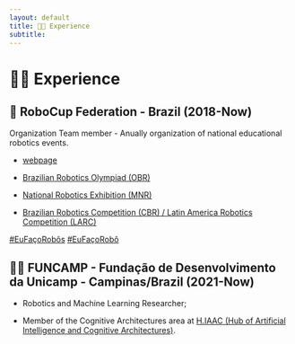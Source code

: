 ```yaml
---
layout: default
title: 🦾🤖 Experience
subtitle: 
---
```


# 🦾🤖 Experience

##  🤖 RoboCup Federation - Brazil (2018-Now)

Organization Team member - Anually organization of national educational robotics events.     

* [webpage](https://robocup.org.br)      

* [Brazilian Robotics Olympiad (OBR)](https://www.obr.org.br)

* [National Robotics Exhibition (MNR)](https://www.mnr.org.br)

* [Brazilian Robotics Competition (CBR) / Latin America Robotics Competition (LARC)](https://www.cbrobotica.org)

[#EuFaçoRobôs](https://www.instagram.com/explore/tags/eufaçorobôs/) [#EuFaçoRobô](https://www.instagram.com/explore/tags/eufaçorobô/) 

## 🕵🏻 FUNCAMP - Fundação de Desenvolvimento da Unicamp - Campinas/Brazil (2021-Now)

* Robotics and Machine Learning Researcher;

* Member of the Cognitive Architectures area at [H.IAAC (Hub of Artificial Intelligence and Cognitive Architectures)](https://hiaac.unicamp.br/).


<iframe id="drive-viewer-video-player-object-0" src="" frameborder="0" width="100%" height="100%" allowfullscreen="true" mozallowfullscreen="true" webkitallowfullscreen="true" ></iframe>

<iframe width="560" height="315" src="https://youtube.googleapis.com/embed/?status=ok&amp;hl=pt_BR&amp;allow_embed=0&amp;ps=docs&amp;partnerid=30&amp;autoplay=0&amp;abd=0&amp;docid=10oMXmbGDphLCk4LO8JjkqT2qnDOpHyaU&amp;el=leaf&amp;title=Qualifica%C3%A7%C3%A3o_Doutorado.mp4&amp;BASE_URL=https%3A%2F%2Fdrive.google.com%2Fu%2F3%2F&amp;iurl=https%3A%2F%2Flh3.googleusercontent.com%2Fdrive-storage%2FANtge_EsnnbzxhzFywWT4MrDLagREToNzRHCpHARE4JaUKi0HkY54jSD1iB0wNSJ9hRMmRp_kZuLxCh4O-w8U50Ko5Aif6TFIG3Zw0DeSV3kiQ%3Ds512&amp;cc3_module=1&amp;reportabuseurl=https%3A%2F%2Fdrive.google.com%2Fu%2F3%2Fabuse%3Fauthuser%3D3%26id%3D10oMXmbGDphLCk4LO8JjkqT2qnDOpHyaU&amp;token=1&amp;plid=V0QXrfmK7bxw4g&amp;timestamp=1706294209945&amp;length_seconds=5220&amp;BASE_YT_URL=https%3A%2F%2Fdrive.google.com%2Fu%2F3%2F&amp;cc_load_policy=1&amp;authuser=3&amp;wmode=window&amp;override_hl=1&amp;enablecastapi=0&amp;pipable=1&amp;enablepostapi=1&amp;postid=drive-viewer-video-player-object-0&amp;origin=https%3A%2F%2Fdrive.google.com" frameborder="0" allowfullscreen="true" mozallowfullscreen="true" allow="autoplay" title="Reprodutor de vídeos"></iframe>


## 👨🏻‍🏫 University of Campinas (Unicamp) - Campinas/Brazil (2022-2023)

PED-C Teaching Internship at the [Faculty of Electrical and Computer Engineering (FEEC) - State University of Campinas](https://fee.unicamp.br) in the disciplines:

* Software Engineering:  Docker · MongoDB · Node.js · HTML · Python · JavaScript ·  SQL;
* Introduction to Computer Graphics for Image: Digital image processing · Machine learning · Deep learning · Computer vision; 
* Image Analysis and Pattern Recognition: Digital image processing · Machine learning · Deep learning · Computer vision.


<video width="100%" height="auto" controls>
    <source src="_data/qualiPhD.mp4" type="video/mp4">
    PhD Qualification Presentation - BR Portuguese
</video>

## 👓 Lenscope - Campinas/Brazil (2020-2021)

Machine Learning Specialist at [Lenscope](https://lenscope.com.br). Research and implementation of state-of-the-art Machine Learning, including areas such as computer vision and image processing;
* Development of neural networks, machine learning and deep learning for facial recognition;
* ETL processes for training computer vision models;
* Transfer learning between computer vision models;
* AWS Cloud Computing;
* Implementation of versioning tools, such as git, DVC and TensorBoard to monitor training and optimize computer vision models;
* Development of web applications for the application of computer vision models in the wild.

## 👨🏻‍🔬 São Paulo State University (Unesp) - Sorocaba/Brazil (2018-2021)

Robotics and Machine Learning Researcher at [São Paulo State University (Unesp)](https://sorocaba.unesp.br). Research Areas: 
* Cognitive Robotics;
* Artificial Intelligence;
* Machine Learning;
* Cognitive Architectures;
* Reinforcement Learning.


## ❣️ Fleury S. A. - São Paulo/Brazil (2017-2018)
R&D Intern at [Fleury S. A.](https://www.grupofleury.com.br) .

* Implementation of Big Data tools for spreadsheet automation and optimization;
* Creation, development and programming of indicators using Business Intelligence tools;
* Survey of data related to the R&D sector and assistance in tasks of the administrative team.


